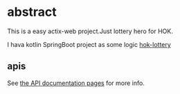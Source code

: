 # abstract

This is a easy actix-web project.Just lottery hero for HOK.

I hava kotlin SpringBoot project as some logic [hok-lottery](https://github.com/weiraneve/hok-lottery)

## apis

See [the API documentation pages](./apis) for more info.
